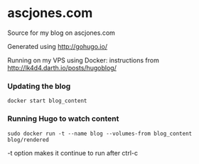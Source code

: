 ascjones.com
============

Source for my blog on ascjones.com

Generated using http://gohugo.io/

Running on my VPS using Docker: instructions from http://lk4d4.darth.io/posts/hugoblog/

### Updating the blog

```
docker start blog_content
```

### Running Hugo to watch content

```
sudo docker run -t --name blog --volumes-from blog_content blog/rendered
```

-t option makes it continue to run after ctrl-c
